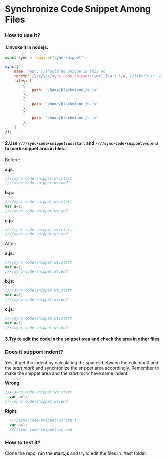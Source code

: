 # Synchronize Code Snippet Among Files

### How to use it?

#### 1.Invoke it in nodejs:

```javascript
const sync = require("sync-snippet")

sync({
    name: "ws", //should be unique in this pc
    regexp: /\/\/\/\/sync-code-snippet:(\w+):(\w+) */g, //likethis:  ////sync-code-snippet:ws:end
    files: [
        {
            path: "/home/blackmiaool/a.js"
        },
        {
            path: "/home/blackmiaool/b.js"
        },
        {
            path: "/home/blackmiaool/c.js"
        },
    ]
});
```

#### 2.Use `////sync-code-snippet:ws:start` and `////sync-code-snippet:ws:end` to mark snippet area in files.


Before:

**a.js**:
```javascript
////sync-code-snippet:ws:start
////sync-code-snippet:ws:end
```
**b.js**:
```javascript
////sync-code-snippet:ws:start
var a=1;
////sync-code-snippet:ws:end
```

**c.js**:
```javascript
////sync-code-snippet:ws:start
////sync-code-snippet:ws:end
```

After:


**a.js**:
```javascript
////sync-code-snippet:ws:start
var a=1;
////sync-code-snippet:ws:end
```
**b.js**:
```javascript
////sync-code-snippet:ws:start
var a=1;
////sync-code-snippet:ws:end
```

**c.js**:
```javascript
////sync-code-snippet:ws:start
var a=1;
////sync-code-snippet:ws:end
```

####  3.Try to edit the code in the snippet area and check the area in other files

### Does it support indent?
Yes, it get the indent by calculating the spaces between the columon0 and the *start mark* and synchronize the snippet area accordingly.
Remember to make the snippet area and the *start mark* have same indent.

**Wrong:**
```javascript
////sync-code-snippet:ws:start
  var a=1;
////sync-code-snippet:ws:end
```

**Right:**
```javascript
  ////sync-code-snippet:ws:start
  var a=1;
  ////sync-code-snippet:ws:end
```

### How to test it?
Clone the repo, run the **start.js** and try to edit the files in ./test folder.



